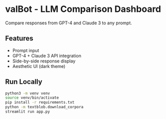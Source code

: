 #  valBot - LLM Comparison Dashboard

Compare responses from GPT-4 and Claude 3 to any prompt.

## Features
- Prompt input
- GPT-4 + Claude 3 API integration
- Side-by-side response display
- Aesthetic UI (dark theme)
  

## Run Locally
```bash
python3 -m venv venv
source venv/bin/activate
pip install -r requirements.txt
python -m textblob.download_corpora
streamlit run app.py

